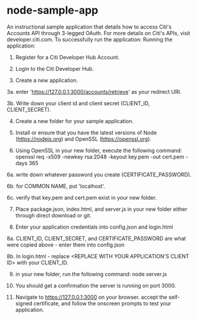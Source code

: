 # node-sample-app
An instructional sample application that details how to access Citi's Accounts API through 3-legged OAuth. For more details on Citi's APIs, visit developer.citi.com.
To successfully run the application:
Running the application:

1. Register for a Citi Developer Hub Account.

2. Login to the Citi Developer Hub.

3. Create a new application.

3a. enter 'https://127.0.0.1:3000/accounts/retrieve' as your redirect URI.

3b. Write down your client id and client secret (CLIENT_ID, CLIENT_SECRET).

4. Create a new folder for your sample application.

5. Install or ensure that you have the latest versions of Node (https://nodejs.org) and OpenSSL (https://openssl.org).

6. Using OpenSSL in your new folder, execute the following command: openssl req -x509 -newkey rsa:2048 -keyout key.pem -out cert.pem -days 365

6a. write down whatever password you create (CERTIFICATE_PASSWORD).

6b. for COMMON NAME, put 'localhost'.

6c. verify that key.pem and cert.pem exist in your new folder.

7. Place package.json, index.html, and server.js in your new folder either through direct download or git.

8. Enter your application credentials into config.json and login.html

8a. CLIENT_ID, CLIENT_SECRET, and CERTIFICATE_PASSWORD are what were copied above - enter them into config.json

8b. In login.html - replace <REPLACE WITH YOUR APPLICATION'S CLIENT ID> with your CLIENT_ID.

9. in your new folder, run the following command: node server.js

10. You should get a confirmation the server is running on port 3000.

11. Navigate to https://127.0.0.1:3000 on your browser. accept the self-signed certificate, and follow the onscreen prompts to test your application.
